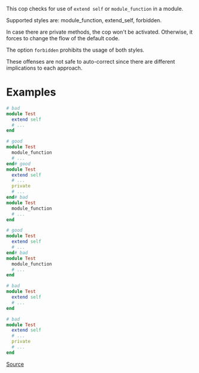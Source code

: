 
This cop checks for use of `extend self` or `module_function` in a
module.

Supported styles are: module_function, extend_self, forbidden.

In case there are private methods, the cop won't be activated.
Otherwise, it forces to change the flow of the default code.

The option `forbidden` prohibits the usage of both styles.

These offenses are not safe to auto-correct since there are different
implications to each approach.

# Examples

```ruby
# bad
module Test
  extend self
  # ...
end

# good
module Test
  module_function
  # ...
end# good
module Test
  extend self
  # ...
  private
  # ...
end# bad
module Test
  module_function
  # ...
end

# good
module Test
  extend self
  # ...
end# bad
module Test
  module_function
  # ...
end

# bad
module Test
  extend self
  # ...
end

# bad
module Test
  extend self
  # ...
  private
  # ...
end
```

[Source](http://www.rubydoc.info/gems/rubocop/RuboCop/Cop/Style/ModuleFunction)